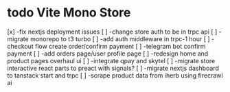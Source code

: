 # todo Vite Mono Store

[x] -fix nextjs deployment issues
[ ] -change store auth to be in trpc api
[ ] -migrate monorepo to t3 turbo
[ ] -add auth middleware in trpc-1 hour
[ ] -checkout flow create order/confirm payment
[ ] -telegram bot confirm payment
[ ] -add orders page/user profile page
[ ] -redesign home and product pages overhaul ui
[ ] -integrate qpay and skytel
[ ] -migrate store interactive react parts to preact with signals?
[ ] -migrate nextjs dashboard to tanstack start and trpc
[ ] -scrape product data from iherb using firecrawl ai
